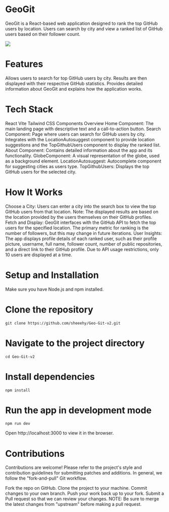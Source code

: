 # GeoGit
GeoGit is a React-based web application designed to rank the top GitHub users by location. Users can search by city and view a ranked list of GitHub users based on their follower count.


![](https://github.com/sheeehy/Geo-Git-v2/assets/116221302/2961e5bb-5397-47ca-9f35-9cc13b28d9a1)


# Features

 Allows users to search for top GitHub users by city. Results are then displayed with their respective GitHub statistics.
 Provides detailed information about GeoGit and explains how the application works.
# Tech Stack
React
Vite
Tailwind CSS
Components Overview
Home Component: The main landing page with descriptive text and a call-to-action button.
Search Component: Page where users can search for GitHub users by city. Integrates with the LocationAutosuggest component to provide location suggestions and the TopGithubUsers component to display the ranked list.
About Component: Contains detailed information about the app and its functionality.
GlobeComponent: A visual representation of the globe, used as a background element.
LocationAutosuggest: Autocomplete component for suggesting cities as users type.
TopGithubUsers: Displays the top GitHub users for the selected city.
# How It Works
Choose a City: Users can enter a city into the search box to view the top GitHub users from that location. Note: The displayed results are based on the location provided by the users themselves on their GitHub profiles.
Fetch and Display: GeoGit interfaces with the GitHub API to fetch the top users for the specified location. The primary metric for ranking is the number of followers, but this may change in future iterations.
User Insights: The app displays profile details of each ranked user, such as their profile picture, username, full name, follower count, number of public repositories, and a direct link to their GitHub profile. Due to API usage restrictions, only 10 users are displayed at a time.
# Setup and Installation
Make sure you have Node.js and npm installed.


# Clone the repository
```
git clone https://github.com/sheeehy/Geo-Git-v2.git
```
# Navigate to the project directory
```
cd Geo-Git-v2
```
# Install dependencies
```
npm install
```
# Run the app in development mode
```
npm run dev
```
Open http://localhost:3000 to view it in the browser.

# Contributions
Contributions are welcome! Please refer to the project's style and contribution guidelines for submitting patches and additions. In general, we follow the "fork-and-pull" Git workflow.

Fork the repo on GitHub.
Clone the project to your machine.
Commit changes to your own branch.
Push your work back up to your fork.
Submit a Pull request so that we can review your changes.
NOTE: Be sure to merge the latest changes from "upstream" before making a pull request.
